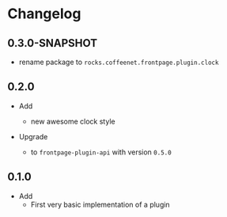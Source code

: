# Changelog

## 0.3.0-SNAPSHOT

* rename package to `rocks.coffeenet.frontpage.plugin.clock`

## 0.2.0

* Add
  * new awesome clock style

* Upgrade
  * to `frontpage-plugin-api` with version `0.5.0`


## 0.1.0

* Add
  * First very basic implementation of a plugin
